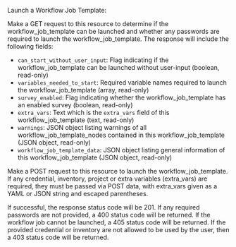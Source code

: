 Launch a Workflow Job Template:

Make a GET request to this resource to determine if the workflow_job_template
can be launched and whether any passwords are required to launch the
workflow_job_template. The response will include the following fields:

* `can_start_without_user_input`: Flag indicating if the workflow_job_template
  can be launched without user-input (boolean, read-only)
* `variables_needed_to_start`: Required variable names required to launch the
  workflow_job_template (array, read-only)
* `survey_enabled`: Flag indicating whether the workflow_job_template has an
  enabled survey (boolean, read-only)
* `extra_vars`: Text which is the `extra_vars` field of this workflow_job_template
  (text, read-only)
* `warnings`: JSON object listing warnings of all workflow_job_template_nodes
  contained in this workflow_job_template (JSON object, read-only)
* `workflow_job_template_data`: JSON object listing general information of
  this workflow_job_template (JSON object, read-only)

Make a POST request to this resource to launch the workflow_job_template. If any
credential, inventory, project or extra variables (extra_vars) are required, they
must be passed via POST data, with extra_vars given as a YAML or JSON string and
escaped parentheses.

If successful, the response status code will be 201.  If any required passwords
are not provided, a 400 status code will be returned.  If the workflow job cannot
be launched, a 405 status code will be returned. If the provided credential or
inventory are not allowed to be used by the user, then a 403 status code will
be returned.
